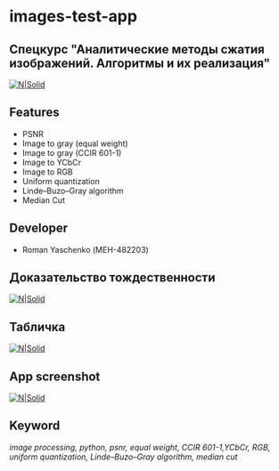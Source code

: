 # images-test-app
## Спецкурс "Аналитические методы сжатия изображений. Алгоритмы и их реализация"

[![N|Solid](https://rq-dev.github.io/images-test-app/icons/icons8-image.ico)](https://github.com/rq-dev)

## Features

- PSNR
- Image to gray (equal weight)
- Image to gray (CCIR 601-1)
- Image to YCbCr
- Image to RGB
- Uniform quantization
- Linde–Buzo–Gray algorithm
- Median Cut

## Developer

- Roman Yaschenko (МЕН-482203)

## Доказательство тождественности
[![N|Solid](https://rq-dev.github.io/images-test-app/matr.jpg)](https://rq-dev.github.io/images-test-app/matr.jpg)

## Табличка
[![N|Solid](https://rq-dev.github.io/images-test-app/table.png)](https://rq-dev.github.io/images-test-app/table.png)

## App screenshot
[![N|Solid](https://rq-dev.github.io/images-test-app/app.png)](https://rq-dev.github.io/images-test-app/app.png)

## Keyword
*image processing, python, psnr, equal weight, CCIR 601-1,YCbCr, RGB, uniform quantization, Linde–Buzo–Gray algorithm, median cut*


